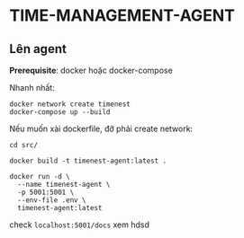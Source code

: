 # TIME-MANAGEMENT-AGENT

## Lên agent

**Prerequisite**: docker hoặc docker-compose

Nhanh nhất:
```
docker network create timenest
docker-compose up --build
```
Nếu muốn xài dockerfile, đỡ phải create network:
```
cd src/

docker build -t timenest-agent:latest .

docker run -d \
  --name timenest-agent \
  -p 5001:5001 \
  --env-file .env \
  timenest-agent:latest
```
check `localhost:5001/docs` xem hdsd 